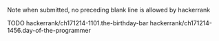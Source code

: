 Note when submitted, no preceding blank line is allowed by hackerrank

TODO hackerrank/ch171214-1101.the-birthday-bar
hackerrank/ch171214-1456.day-of-the-programmer